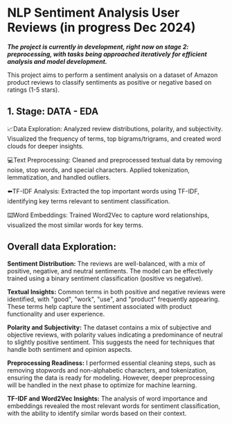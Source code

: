 # NLP **Sentiment Analysis User Reviews** (in progress Dec 2024)
***The project is currently in development, right now on stage 2: preprocessing, with tasks being approached iteratively for efficient analysis and model development.***

This project aims to perform a sentiment analysis on a dataset of Amazon product reviews to classify sentiments as positive or negative based on ratings (1-5 stars).


## **1. Stage: DATA - EDA**

📈Data Exploration: Analyzed review distributions, polarity, and subjectivity. Visualized the frequency of terms, top bigrams/trigrams, and created word clouds for deeper insights.

💻Text Preprocessing: Cleaned and preprocessed textual data by removing noise, stop words, and special characters. Applied tokenization, lemmatization, and handled outliers.

⬅️TF-IDF Analysis: Extracted the top important words using TF-IDF, identifying key terms relevant to sentiment classification.

⌨️Word Embeddings: Trained Word2Vec to capture word relationships, visualized the most similar words for key terms.


## **Overall data Exploration:**

**Sentiment Distribution:**
The reviews are well-balanced, with a mix of positive, negative, and neutral sentiments. The model can be effectively trained using a binary sentiment classification (positive vs negative).

**Textual Insights:**
Common terms in both positive and negative reviews were identified, with "good", "work", "use", and "product" frequently appearing. These terms help capture the sentiment associated with product functionality and user experience.

**Polarity and Subjectivity:** 
The dataset contains a mix of subjective and objective reviews, with polarity values indicating a predominance of neutral to slightly positive sentiment. This suggests the need for techniques that handle both sentiment and opinion aspects.

**Preprocessing Readiness:** 
I performed essential cleaning steps, such as removing stopwords and non-alphabetic characters, and tokenization, ensuring the data is ready for modeling. However, deeper preprocessing will be handled in the next phase to optimize for machine learning.

**TF-IDF and Word2Vec Insights:** 
The analysis of word importance and embeddings revealed the most relevant words for sentiment classification, with the ability to identify similar words based on their context.


